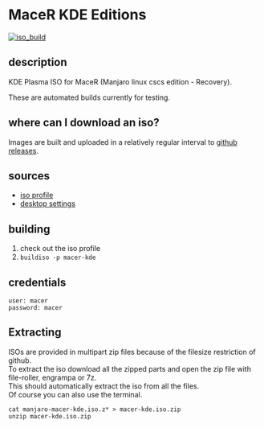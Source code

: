 # MaceR KDE Editions
[![iso_build](https://github.com/commonsourcecs/macer-kde-iso/workflows/iso_build/badge.svg)](https://github.com/commonsourcecs/macer-kde-iso/actions)

## description

KDE Plasma ISO for MaceR (Manjaro linux cscs edition - Recovery). 

These are automated builds currently for testing. 

## where can I download an iso?

Images are built and uploaded in a relatively regular interval to [github releases](https://github.com/commonsourcecs/macer-kde-iso/releases).

## sources

- [iso profile](https://github.com/commonsourcecs/iso-profiles/tree/master/community/macer-kde)
- [desktop settings](https://gitlab.manjaro.org/profiles-and-settings/manjaro-kde-settings)

## building

1. check out the iso profile
2. `buildiso -p macer-kde`

## credentials

```
user: macer
password: macer
```
## Extracting

ISOs are provided in multipart zip files because of the filesize restriction of github.</br>
To extract the iso download all the zipped parts and open the zip file with file-roller, engrampa or 7z.</br>
This should automatically extract the iso from all the files.</br>
Of course you can also use the terminal. 
```
cat manjaro-macer-kde.iso.z* > macer-kde.iso.zip
unzip macer-kde.iso.zip
```
